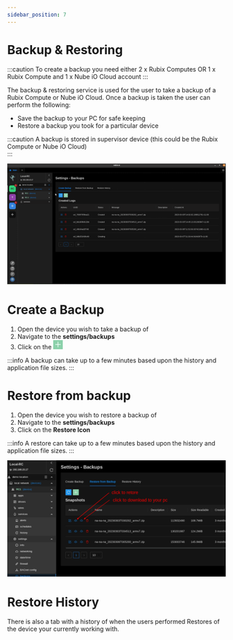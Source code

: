 ```yaml
---
sidebar_position: 7
---
```


# Backup & Restoring

:::caution
To create a backup you need either 2 x Rubix Computes OR 1 x Rubix Compute and 1 x Nube iO Cloud account
:::

The backup & restoring service is used for the user to take a backup of a Rubix Compute or Nube iO Cloud. Once a backup is taken the user can perform the following:

- Save the backup to your PC for safe keeping
- Restore a backup you took for a particular device


:::caution
A backup is stored in supervisor device (this could be the Rubix Compute or Nube iO Cloud) <br/>
:::

![snapshots.gif](img/snapshots.gif)

# Create a Backup

1. Open the device you wish to take a backup of
2. Navigate to the **settings/backups**
3. Click on the ![Create new](../img/apps/add-button.png)

:::info
A backup can take up to a few minutes based upon the history and application file sizes.
:::

# Restore from backup

1. Open the device you wish to restore a backup of
2. Navigate to the **settings/backups**
3. Click on the **Restore Icon**

:::info
A restore can take up to a few minutes based upon the history and application file sizes.
:::

![restore-snapshot.png](img/restore-snapshot.png)

# Restore History

There is also a tab with a history of when the users performed Restores of the device your currently working with.
